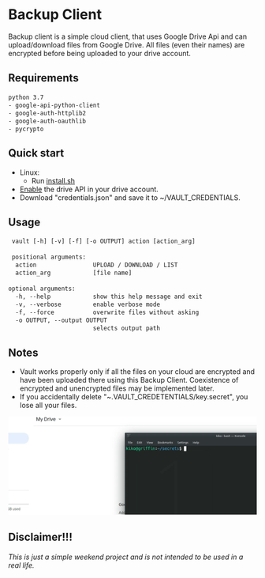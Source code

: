 # Backup Client


Backup client is a simple cloud client, that uses Google Drive Api and can upload/download files from Google Drive.
All files (even their names) are encrypted before being uploaded to your drive account.




## Requirements
```
python 3.7
- google-api-python-client
- google-auth-httplib2
- google-auth-oauthlib
- pycrypto
```


## Quick start
- Linux:
  - Run [install.sh](./install.sh)
- [Enable](https://developers.google.com/drive/api/v3/quickstart/js) the drive API in your drive account.
- Download "credentials.json" and save it to ~/VAULT_CREDENTIALS.


## Usage
```
 vault [-h] [-v] [-f] [-o OUTPUT] action [action_arg]
 
 positional arguments:
  action                UPLOAD / DOWNLOAD / LIST
  action_arg            [file name]

optional arguments:
  -h, --help            show this help message and exit
  -v, --verbose         enable verbose mode
  -f, --force           overwrite files without asking
  -o OUTPUT, --output OUTPUT
                        selects output path
```

## Notes
- Vault works properly only if all the files on your cloud are encrypted and have been uploaded there using this Backup Client. Coexistence of encrypted and unencrypted files may be implemented later.
- If you accidentally delete "~.VAULT_CREDETENTIALS/key.secret", you lose all your files.
<p align="center"">
    <img src="./images/demo.gif" />
</p>


## Disclaimer!!!
###### This is just a simple weekend project and is not intended to be used in a real life.